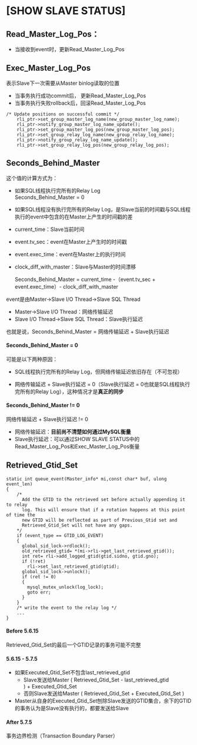 

# [SHOW SLAVE STATUS]

## Read\_Master\_Log\_Pos：

*   当接收到event时，更新Read\_Master\_Log\_Pos  

## Exec\_Master\_Log\_Pos

表示Slave下一次需要从Master binlog读取的位置

*   当事务执行成功commit后， 更新Read\_Master\_Log\_Pos
*   当事务执行失败rollback后，回滚Read\_Master\_Log\_Pos

```plain
/* Update positions on successful commit */
    rli_ptr->set_group_master_log_name(new_group_master_log_name);
    rli_ptr->notify_group_master_log_name_update();
    rli_ptr->set_group_master_log_pos(new_group_master_log_pos);
    rli_ptr->set_group_relay_log_name(new_group_relay_log_name);
    rli_ptr->notify_group_relay_log_name_update();
    rli_ptr->set_group_relay_log_pos(new_group_relay_log_pos);
```

## Seconds\_Behind\_Master

这个值的计算方式为：  

*   如果SQL线程执行完所有的Relay Log  
    Seconds\_Behind\_Master = 0
*   如果SQL线程没有执行完所有的Relay Log，是Slave当前的时间戳与SQL线程执行的event中包含的在Master上产生的时间戳的差

*   current\_time：Slave当前时间
*   event.tv\_sec：event在Master上产生时的时间戳
*   event.exec\_time：event在Master上的执行时间
*   clock\_diff\_with\_master：Slave与Master的时间漂移
    
    Seconds\_Behind\_Master = current\_time -（event.tv\_sec + event.exec\_time）- clock\_diff\_with\_master
    
      
    

event是由Master->Slave I/O Thread->Slave SQL Thread

*   Master->Slave I/O Thread：网络传输延迟
*   Slave I/O Thread->Slave SQL Thread：Slave执行延迟

也就是说，Seconds\_Behind\_Master = 网络传输延迟 + Slave执行延迟

#### Seconds\_Behind\_Master = 0

可能是以下两种原因：

*   SQL线程执行完所有的Relay Log，但网络传输延迟依旧存在（不可忽视）  
    
*   网络传输延迟 + Slave执行延迟 = 0（Slave执行延迟 = 0也就是SQL线程执行完所有的Relay Log），这种情况才是**真正的同步**

#### Seconds\_Behind\_Master != 0

网络传输延迟 + Slave执行延迟 != 0

*   网络传输延迟：**目前尚不清楚如何通过MySQL衡量**
*   Slave执行延迟：可以通过SHOW SLAVE STATUS中的Read\_Master\_Log\_Pos和Exec\_Master\_Log\_Pos衡量

## Retrieved\_Gtid\_Set

```plain
static int queue_event(Master_info* mi,const char* buf, ulong event_len)
{   
    /*
      Add the GTID to the retrieved set before actually appending it to relay
      log. This will ensure that if a rotation happens at this point of time the
      new GTID will be reflected as part of Previous_Gtid set and
      Retrieved_Gtid_Set will not have any gaps.
    */
    if (event_type == GTID_LOG_EVENT)
    {
      global_sid_lock->rdlock();
      old_retrieved_gtid= *(mi->rli->get_last_retrieved_gtid());
      int ret= rli->add_logged_gtid(gtid.sidno, gtid.gno);
      if (!ret)
        rli->set_last_retrieved_gtid(gtid);
      global_sid_lock->unlock();
      if (ret != 0)
      {
        mysql_mutex_unlock(log_lock);
        goto err;
      }
    }
    /* write the event to the relay log */
    ...
}
```

#### Before 5.6.15

Retrieved\_Gtid\_Set的最后一个GTID记录的事务可能不完整

#### **5.6.15 - 5.7.5**

*   如果Executed\_Gtid\_Set不包含last\_retrieved\_gtid
    *   Slave发送给Master ( Retrieved\_Gtid\_Set - last\_retrieved\_gtid ) + Executed\_Gtid\_Set
    *   否则Slave发送给Master ( Retrieved\_Gtid\_Set + Executed\_Gtid\_Set )
*   Master从自身的Executed\_Gtid\_Set刨除Slave发送的GTID集合，余下的GTID的事务认为是Slave没有执行的，都要发送给Slave

#### After 5.7.5

事务边界检测（Transaction Boundary Parser）

